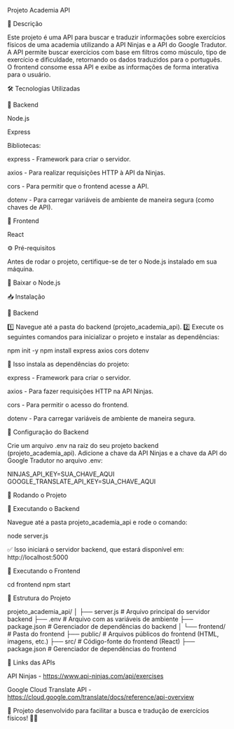 Projeto Academia API

📌 Descrição

Este projeto é uma API para buscar e traduzir informações sobre exercícios físicos de uma academia utilizando a API Ninjas e a API do Google Tradutor. A API permite buscar exercícios com base em filtros como músculo, tipo de exercício e dificuldade, retornando os dados traduzidos para o português. O frontend consome essa API e exibe as informações de forma interativa para o usuário.

🛠 Tecnologias Utilizadas

🔹 Backend

Node.js

Express

Bibliotecas:

express - Framework para criar o servidor.

axios - Para realizar requisições HTTP à API da Ninjas.

cors - Para permitir que o frontend acesse a API.

dotenv - Para carregar variáveis de ambiente de maneira segura (como chaves de API).

🔹 Frontend

React

⚙️ Pré-requisitos

Antes de rodar o projeto, certifique-se de ter o Node.js instalado em sua máquina.

🔗 Baixar o Node.js

📥 Instalação

🔹 Backend

1️⃣ Navegue até a pasta do backend (projeto_academia_api).
2️⃣ Execute os seguintes comandos para inicializar o projeto e instalar as dependências:

npm init -y
npm install express axios cors dotenv

🔹 Isso instala as dependências do projeto:

express - Framework para criar o servidor.

axios - Para fazer requisições HTTP na API Ninjas.

cors - Para permitir o acesso do frontend.

dotenv - Para carregar variáveis de ambiente de maneira segura.

🔑 Configuração do Backend

Crie um arquivo .env na raiz do seu projeto backend (projeto_academia_api).
Adicione a chave da API Ninjas e a chave da API do Google Tradutor no arquivo .env:

NINJAS_API_KEY=SUA_CHAVE_AQUI
GOOGLE_TRANSLATE_API_KEY=SUA_CHAVE_AQUI

🚀 Rodando o Projeto

🔹 Executando o Backend

Navegue até a pasta projeto_academia_api e rode o comando:

node server.js

✅ Isso iniciará o servidor backend, que estará disponível em: http://localhost:5000

🔹 Executando o Frontend

cd frontend
npm start

📂 Estrutura do Projeto

projeto_academia_api/
│
├── server.js                # Arquivo principal do servidor backend
├── .env                     # Arquivo com as variáveis de ambiente
├── package.json             # Gerenciador de dependências do backend
│
└── frontend/                # Pasta do frontend
    ├── public/              # Arquivos públicos do frontend (HTML, imagens, etc.)
    ├── src/                 # Código-fonte do frontend (React)
    ├── package.json         # Gerenciador de dependências do frontend

🔗 Links das APIs

API Ninjas - https://www.api-ninjas.com/api/exercises

Google Cloud Translate API - https://cloud.google.com/translate/docs/reference/api-overview

📌 Projeto desenvolvido para facilitar a busca e tradução de exercícios físicos! 💪🔥